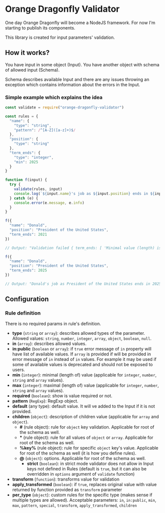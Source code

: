 # Orange Dragonfly Validator

One day Orange Dragonfly will become a NodeJS framework. For now I'm starting to publish its components.

This library is created for input parameters' validation.

## How it works?

You have input in some object (Input). You have another object with schema of allowed input (Schema).

Schema describes available Input and there are any issues throwing an exception which contains information about the errors in the Input.

### Simple example which explains the idea

```javascript
const validate = require("orange-dragonfly-validator")

const rules = {
  "name": {
    "type": "string",
    "pattern": /^[A-Z]([a-z]+)$/
  },
  "position": {
    "type": "string"
  },
  "term_ends": {
    "type": "integer",
    "min": 2025
  }
}

function f(input) {
  try {
    validate(rules, input)
    console.log(`${input.name}'s job as ${input.position} ends in ${input.term_ends}`)
  } catch (e) {
    console.error(e.message, e.info)
  }
}

f({
  "name": "Donald",
  "position": "President of the United States",
  "term_ends": 2021
})

// Output: "Validation failed { term_ends: [ 'Minimal value (length) is 2025. 2021 provided' ] }"

f({
  "name": "Donald",
  "position": "President of the United States",
  "term_ends": 2025
})

// Output: "Donald's job as President of the United States ends in 2025"
```

## Configuration

### Rule definition

There is no required params in rule's definition.

* __type__ (`string` or `array`): describes allowed types of the parameter. Allowed values: `string`, `number`, `integer`, `array`, `object`, `boolean`, `null`.
* __in__ (`array`): describes allowed values.
* __in:public__ (`boolean` or `array`): if `true` error message of `in` property will have list of available values. If `array` is provided if will be provided in error message of `in` instead of `in` values. For example it may be used if some of available values is deprecated and should not be exposed to users.
* __min__ (`integer`): minimal (length of) value (applicable for `integer`, `number`, `string` and `array` values).
* __max__ (`integer`): maximal (length of) value (applicable for `integer`, `number`, `string` and `array` values).
* __required__ (`boolean`): show is value required or not.
* __pattern__ (`RegExp`): RegExp object.
* __default__ (any type): default value. It will ve added to the Input if it is not provided.
* __children__ (`object`): description of children value (applicable for `array` and `object`).
    * __#__ (rule object): rule for `object` key validation. Applicable for root of the schema as well.
    * __*__ (rule object): rule for all values of `object` or `array`. Applicable for root of the schema as well.
    * __%key%__ (rule object): rule for specific `object` key's value. Applicable for root of the schema as well (it is how you define rules).
    * __@__ (`object`): options. Applicable for root of the schema as well.
        * __strict__ (`boolean`): in strict mode validator does not allow in Input keys not defined in Rules (default is `true`, but it can also be overridden in `options` argument of `validate` function) 
* __transform__ (`function`): transforms value for validation
* __apply_transformed__ (`boolean`): if `true`, replaces original value with value returned by function provided as `transform` parameter
* __per_type__ (`object`): custom rules for the specific type (makes sense if multiple types are allowed). Acceptable parameters: `in`, `in:public`, `min`, `max`, `pattern`, `special`, `transform`, `apply_transformed`, `children`
